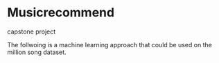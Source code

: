 # Musicrecommend
capstone project

The follwoing is a machine learning approach that could be used on the million song dataset.
